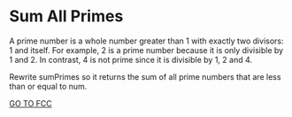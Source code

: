 <h1>Sum All Primes</h1>

A prime number is a whole number greater than 1 with exactly two divisors: 1 and itself. For example, 2 is a prime number because it is only divisible by 1 and 2. In contrast, 4 is not prime since it is divisible by 1, 2 and 4.

Rewrite sumPrimes so it returns the sum of all prime numbers that are less than or equal to num.

<a href="https://www.freecodecamp.org/learn/javascript-algorithms-and-data-structures/intermediate-algorithm-scripting/sum-all-primes">GO TO FCC</a>
